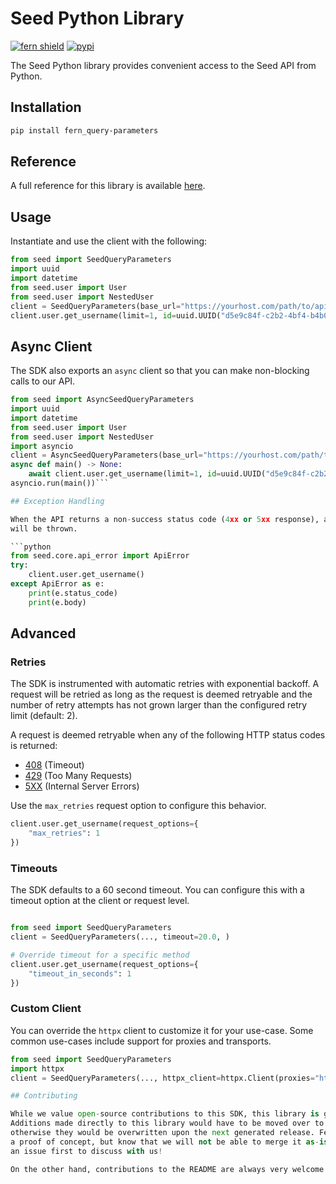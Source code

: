 # Seed Python Library

[![fern shield](https://img.shields.io/badge/%F0%9F%8C%BF-Built%20with%20Fern-brightgreen)](https://buildwithfern.com?utm_source=github&utm_medium=github&utm_campaign=readme&utm_source=Seed%2FPython)
[![pypi](https://img.shields.io/pypi/v/fern_query-parameters)](https://pypi.python.org/pypi/fern_query-parameters)

The Seed Python library provides convenient access to the Seed API from Python.

## Installation

```sh
pip install fern_query-parameters
```

## Reference

A full reference for this library is available [here](./reference.md).

## Usage

Instantiate and use the client with the following:

```python
from seed import SeedQueryParameters
import uuid
import datetime
from seed.user import User
from seed.user import NestedUser
client = SeedQueryParameters(base_url="https://yourhost.com/path/to/api", )
client.user.get_username(limit=1, id=uuid.UUID("d5e9c84f-c2b2-4bf4-b4b0-7ffd7a9ffc32", ), date=datetime.date.fromisoformat("2023-01-15", ), deadline=datetime.datetime.fromisoformat("2024-01-15 09:30:00+00:00", ), bytes='SGVsbG8gd29ybGQh', user=User(name='name', tags=['tags', 'tags'], ), user_list=[User(name='name', tags=['tags', 'tags'], ), User(name='name', tags=['tags', 'tags'], )], optional_deadline=datetime.datetime.fromisoformat("2024-01-15 09:30:00+00:00", ), key_value={'keyValue': 'keyValue'}, optional_string='optionalString', nested_user=NestedUser(name='name', user=User(name='name', tags=['tags', 'tags'], ), ), optional_user=User(name='name', tags=['tags', 'tags'], ), exclude_user=User(name='name', tags=['tags', 'tags'], ), filter='filter', )
```

## Async Client

The SDK also exports an `async` client so that you can make non-blocking calls to our API.

```python
from seed import AsyncSeedQueryParameters
import uuid
import datetime
from seed.user import User
from seed.user import NestedUser
import asyncio
client = AsyncSeedQueryParameters(base_url="https://yourhost.com/path/to/api", )
async def main() -> None:
    await client.user.get_username(limit=1, id=uuid.UUID("d5e9c84f-c2b2-4bf4-b4b0-7ffd7a9ffc32", ), date=datetime.date.fromisoformat("2023-01-15", ), deadline=datetime.datetime.fromisoformat("2024-01-15 09:30:00+00:00", ), bytes='SGVsbG8gd29ybGQh', user=User(name='name', tags=['tags', 'tags'], ), user_list=[User(name='name', tags=['tags', 'tags'], ), User(name='name', tags=['tags', 'tags'], )], optional_deadline=datetime.datetime.fromisoformat("2024-01-15 09:30:00+00:00", ), key_value={'keyValue': 'keyValue'}, optional_string='optionalString', nested_user=NestedUser(name='name', user=User(name='name', tags=['tags', 'tags'], ), ), optional_user=User(name='name', tags=['tags', 'tags'], ), exclude_user=User(name='name', tags=['tags', 'tags'], ), filter='filter', )
asyncio.run(main())```

## Exception Handling

When the API returns a non-success status code (4xx or 5xx response), a subclass of the following error
will be thrown.

```python
from seed.core.api_error import ApiError
try:
    client.user.get_username()
except ApiError as e:
    print(e.status_code)
    print(e.body)
```

## Advanced

### Retries

The SDK is instrumented with automatic retries with exponential backoff. A request will be retried as long
as the request is deemed retryable and the number of retry attempts has not grown larger than the configured
retry limit (default: 2).

A request is deemed retryable when any of the following HTTP status codes is returned:

- [408](https://developer.mozilla.org/en-US/docs/Web/HTTP/Status/408) (Timeout)
- [429](https://developer.mozilla.org/en-US/docs/Web/HTTP/Status/429) (Too Many Requests)
- [5XX](https://developer.mozilla.org/en-US/docs/Web/HTTP/Status/500) (Internal Server Errors)

Use the `max_retries` request option to configure this behavior.

```python
client.user.get_username(request_options={
    "max_retries": 1
})
```

### Timeouts

The SDK defaults to a 60 second timeout. You can configure this with a timeout option at the client or request level.

```python

from seed import SeedQueryParameters
client = SeedQueryParameters(..., timeout=20.0, )

# Override timeout for a specific method
client.user.get_username(request_options={
    "timeout_in_seconds": 1
})
```

### Custom Client

You can override the `httpx` client to customize it for your use-case. Some common use-cases include support for proxies
and transports.

```python
from seed import SeedQueryParameters
import httpx
client = SeedQueryParameters(..., httpx_client=httpx.Client(proxies="http://my.test.proxy.example.com", transport=httpx.HTTPTransport(local_address="0.0.0.0"), ))```

## Contributing

While we value open-source contributions to this SDK, this library is generated programmatically.
Additions made directly to this library would have to be moved over to our generation code,
otherwise they would be overwritten upon the next generated release. Feel free to open a PR as
a proof of concept, but know that we will not be able to merge it as-is. We suggest opening
an issue first to discuss with us!

On the other hand, contributions to the README are always very welcome!
